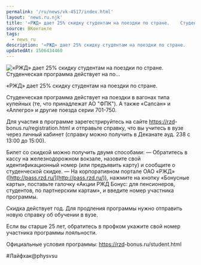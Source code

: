 ```yaml
---
permalink: '/ru/news/vk-4517/index.html'
layout: 'news.ru.njk'
title: '«РЖД» дает 25% скидку студентам на поездки по стране.    Студенческая программа действует на по…'
source: ВКонтакте
tags:
  - news_ru
description: '«РЖД» дает 25% скидку студентам на поездки по стране.    Студенческая программа действует на по…'
updatedAt: 1506434460
---
```

![«РЖД» дает 25% скидку студентам на поездки по стране.    Студенческая программа действует на по…](https://sun9-7.userapi.com/impf/c837126/v837126136/5410a/y2_pFTDvmWY.jpg?size=1280x1280&quality=96&sign=a5e93bbb9e6963d37c5e3e59d0ed5fe3&c_uniq_tag=NqymMTfuylBu_Tv8AIszzDJv2AiG2ItUtRB0FyHQDxM&type=album)

«РЖД» дает 25% скидку студентам на поездки по стране.

Студенческая программа действует на поездки в вагонах типа купейных (те, что принадлежат АО "ФПК"). А также «Сапсан» и «Аллегро» и другие поезда серии 701-750.

Для участия в программе зарегестрируйтесь на сайте [https://rzd](https://rzd)-bonus.ru/registration.html и отправьте справку, что вы учитесь в вузе через личный кабинет (справку можно получить в Деканате ауд. 238 с 13:00 до 15:00).

Билет со скидкой можно получить двумя способами:
— Обратитесь в кассу на железнодорожном вокзале, назовите свой идентификационный номер (или предъявить карту) и сообщите о студенческой скидке.
— На корпоративном портале ОАО «РЖД» ([http://pass.rzd.ru/](http://pass.rzd.ru/)), нажмите на кнопку «Бонусные карты», поставьте галочку «Акции РЖД Бонус: для пенсионеров, студентов, по партнерским картам», и введите номер участника программы.

Скидка действует год. Для продления программы нужно отправить новую справку об обучении в вузе.

Если вы старше 25 лет, обратитесь в профком укажите свой номер участника программы лояльности.

Официальные условия программы: [https://rzd](https://rzd)-bonus.ru/student.html

#Лайфхак@physvsu
